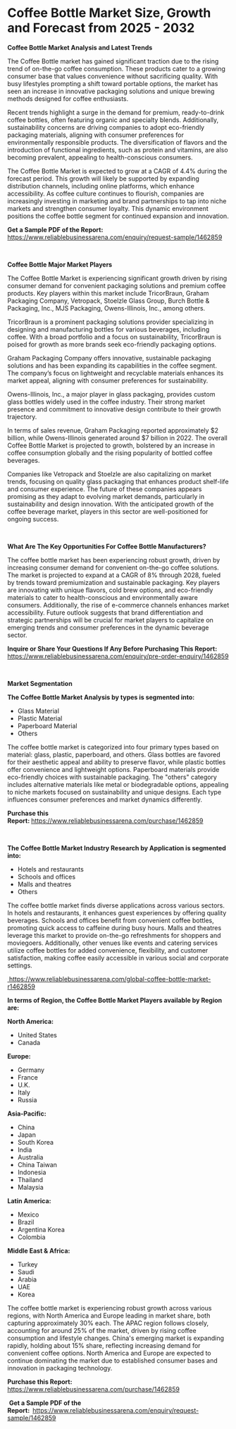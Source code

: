 <p><h1>Coffee Bottle Market Size, Growth and Forecast from 2025 - 2032</h1></p><p><strong>Coffee Bottle Market Analysis and Latest Trends</strong></p>
<p><p>The Coffee Bottle market has gained significant traction due to the rising trend of on-the-go coffee consumption. These products cater to a growing consumer base that values convenience without sacrificing quality. With busy lifestyles prompting a shift toward portable options, the market has seen an increase in innovative packaging solutions and unique brewing methods designed for coffee enthusiasts.</p><p>Recent trends highlight a surge in the demand for premium, ready-to-drink coffee bottles, often featuring organic and specialty blends. Additionally, sustainability concerns are driving companies to adopt eco-friendly packaging materials, aligning with consumer preferences for environmentally responsible products. The diversification of flavors and the introduction of functional ingredients, such as protein and vitamins, are also becoming prevalent, appealing to health-conscious consumers.</p><p>The Coffee Bottle Market is expected to grow at a CAGR of 4.4% during the forecast period. This growth will likely be supported by expanding distribution channels, including online platforms, which enhance accessibility. As coffee culture continues to flourish, companies are increasingly investing in marketing and brand partnerships to tap into niche markets and strengthen consumer loyalty. This dynamic environment positions the coffee bottle segment for continued expansion and innovation.</p></p>
<p><strong>Get a Sample PDF of the Report:&nbsp;</strong> <a href="https://www.reliablebusinessarena.com/enquiry/request-sample/1462859?utm_campaign=2209&utm_medium=2&utm_source=Github&utm_content=ia&utm_term=19042025&utm_id=coffee-bottle">https://www.reliablebusinessarena.com/enquiry/request-sample/1462859</a></p>
<p>&nbsp;</p>
<p><strong>Coffee Bottle Major Market Players</strong></p>
<p><p>The Coffee Bottle Market is experiencing significant growth driven by rising consumer demand for convenient packaging solutions and premium coffee products. Key players within this market include TricorBraun, Graham Packaging Company, Vetropack, Stoelzle Glass Group, Burch Bottle & Packaging, Inc., MJS Packaging, Owens-Illinois, Inc., among others.</p><p>TricorBraun is a prominent packaging solutions provider specializing in designing and manufacturing bottles for various beverages, including coffee. With a broad portfolio and a focus on sustainability, TricorBraun is poised for growth as more brands seek eco-friendly packaging options.</p><p>Graham Packaging Company offers innovative, sustainable packaging solutions and has been expanding its capabilities in the coffee segment. The company’s focus on lightweight and recyclable materials enhances its market appeal, aligning with consumer preferences for sustainability.</p><p>Owens-Illinois, Inc., a major player in glass packaging, provides custom glass bottles widely used in the coffee industry. Their strong market presence and commitment to innovative design contribute to their growth trajectory.</p><p>In terms of sales revenue, Graham Packaging reported approximately $2 billion, while Owens-Illinois generated around $7 billion in 2022. The overall Coffee Bottle Market is projected to growth, bolstered by an increase in coffee consumption globally and the rising popularity of bottled coffee beverages.</p><p>Companies like Vetropack and Stoelzle are also capitalizing on market trends, focusing on quality glass packaging that enhances product shelf-life and consumer experience. The future of these companies appears promising as they adapt to evolving market demands, particularly in sustainability and design innovation. With the anticipated growth of the coffee beverage market, players in this sector are well-positioned for ongoing success.</p></p>
<p>&nbsp;</p>
<p><strong>What Are The Key Opportunities For Coffee Bottle Manufacturers?</strong></p>
<p><p>The coffee bottle market has been experiencing robust growth, driven by increasing consumer demand for convenient on-the-go coffee solutions. The market is projected to expand at a CAGR of 8% through 2028, fueled by trends toward premiumization and sustainable packaging. Key players are innovating with unique flavors, cold brew options, and eco-friendly materials to cater to health-conscious and environmentally aware consumers. Additionally, the rise of e-commerce channels enhances market accessibility. Future outlook suggests that brand differentiation and strategic partnerships will be crucial for market players to capitalize on emerging trends and consumer preferences in the dynamic beverage sector.</p></p>
<p><strong>Inquire or Share Your Questions If Any Before Purchasing This Report:</strong> <a href="https://www.reliablebusinessarena.com/enquiry/pre-order-enquiry/1462859?utm_campaign=2209&utm_medium=2&utm_source=Github&utm_content=ia&utm_term=19042025&utm_id=coffee-bottle">https://www.reliablebusinessarena.com/enquiry/pre-order-enquiry/1462859</a></p>
<p>&nbsp;</p>
<p><strong>Market Segmentation</strong></p>
<p><strong>The Coffee Bottle Market Analysis by types is segmented into:</strong></p>
<p><ul><li>Glass Material</li><li>Plastic Material</li><li>Paperboard Material</li><li>Others</li></ul></p>
<p><p>The coffee bottle market is categorized into four primary types based on material: glass, plastic, paperboard, and others. Glass bottles are favored for their aesthetic appeal and ability to preserve flavor, while plastic bottles offer convenience and lightweight options. Paperboard materials provide eco-friendly choices with sustainable packaging. The "others" category includes alternative materials like metal or biodegradable options, appealing to niche markets focused on sustainability and unique designs. Each type influences consumer preferences and market dynamics differently.</p></p>
<p><strong>Purchase this Report:&nbsp;</strong><a href="https://www.reliablebusinessarena.com/purchase/1462859?utm_campaign=2209&utm_medium=2&utm_source=Github&utm_content=ia&utm_term=19042025&utm_id=coffee-bottle">https://www.reliablebusinessarena.com/purchase/1462859</a></p>
<p>&nbsp;</p>
<p><strong>The Coffee Bottle Market Industry Research by Application is segmented into:</strong></p>
<p><ul><li>Hotels and restaurants</li><li>Schools and offices</li><li>Malls and theatres</li><li>Others</li></ul></p>
<p><p>The coffee bottle market finds diverse applications across various sectors. In hotels and restaurants, it enhances guest experiences by offering quality beverages. Schools and offices benefit from convenient coffee bottles, promoting quick access to caffeine during busy hours. Malls and theatres leverage this market to provide on-the-go refreshments for shoppers and moviegoers. Additionally, other venues like events and catering services utilize coffee bottles for added convenience, flexibility, and customer satisfaction, making coffee easily accessible in various social and corporate settings.</p></p>
<p><a href="https://www.reliablebusinessarena.com/global-coffee-bottle-market-r1462859?utm_campaign=2209&utm_medium=2&utm_source=Github&utm_content=ia&utm_term=19042025&utm_id=coffee-bottle">&nbsp;https://www.reliablebusinessarena.com/global-coffee-bottle-market-r1462859</a></p>
<p><strong>In terms of Region, the Coffee Bottle Market Players available by Region are:</strong></p>
<p>
    <p> <strong> North America: </strong>
        <ul>
            <li>United States</li>
            <li>Canada</li>
        </ul>
        </p> 
    <p> <strong> Europe: </strong>
        <ul>
            <li>Germany</li>
            <li>France</li>
            <li>U.K.</li>
            <li>Italy</li>
            <li>Russia</li>
        </ul>
        </p> 
    <p> <strong> Asia-Pacific: </strong>
        <ul>
            <li>China</li>
            <li>Japan</li>
            <li>South Korea</li>
            <li>India</li>
            <li>Australia</li>
            <li>China Taiwan</li>
            <li>Indonesia</li>
            <li>Thailand</li>
            <li>Malaysia</li>
        </ul>
        </p> 
    <p> <strong> Latin America: </strong>
        <ul>
            <li>Mexico</li>
            <li>Brazil</li>
            <li>Argentina Korea</li>
            <li>Colombia</li>
        </ul>
        </p> 
    <p> <strong> Middle East & Africa: </strong>
        <ul>
            <li>Turkey</li>
            <li>Saudi</li>
            <li>Arabia</li>
            <li>UAE</li>
            <li>Korea</li>
        </ul>
    </p>
    </p>
<p><p>The coffee bottle market is experiencing robust growth across various regions, with North America and Europe leading in market share, both capturing approximately 30% each. The APAC region follows closely, accounting for around 25% of the market, driven by rising coffee consumption and lifestyle changes. China's emerging market is expanding rapidly, holding about 15% share, reflecting increasing demand for convenient coffee options. North America and Europe are expected to continue dominating the market due to established consumer bases and innovation in packaging technology.</p></p>
<p><strong>Purchase this Report: </strong><a href="https://www.reliablebusinessarena.com/purchase/1462859?utm_campaign=2209&utm_medium=2&utm_source=Github&utm_content=ia&utm_term=19042025&utm_id=coffee-bottle">https://www.reliablebusinessarena.com/purchase/1462859</a></p>
<p>&nbsp;<strong>Get a Sample PDF of the Report:&nbsp;&nbsp;</strong><a href="https://www.reliablebusinessarena.com/enquiry/request-sample/1462859?utm_campaign=2209&utm_medium=2&utm_source=Github&utm_content=ia&utm_term=19042025&utm_id=coffee-bottle">https://www.reliablebusinessarena.com/enquiry/request-sample/1462859</a></p>
<p><strong></strong></p>
<p><p></p><p></p><p></p></p>